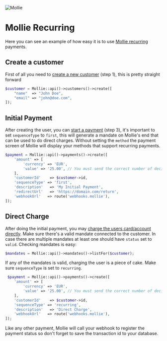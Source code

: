 ![Mollie](https://www.mollie.nl/files/Mollie-Logo-Style-Small.png)

# Mollie Recurring

Here you can see an example of how easy it is to use [Mollie recurring](https://www.mollie.com/nl/docs/recurring) payments.

## Create a customer

First of all you need to [create a new customer](https://www.mollie.com/nl/docs/recurring#first-payment) (step 1), this is pretty straight forward

```php
$customer = Mollie::api()->customers()->create([
    "name"  => "John Doe",
    "email" => "john@doe.com",
]);
```

## Initial Payment

After creating the user, you can [start a payment](https://www.mollie.com/nl/docs/recurring#first-payment) (step 3), it's important to set `sequenceType` to `first`, this will generate a mandate on Mollie's end that can be used to do direct charges. Without setting the `method` the payment screen of Mollie will display your methods that support recurring payments.

```php
$payment = Mollie::api()->payments()->create([
    'amount' => [
        'currency' => 'EUR',
        'value' => '25.00', // You must send the correct number of decimals, thus we enforce the use of strings
    ],
    'customerId'    => $customer->id,
    'sequenceType' => 'first',
    'description'   => 'My Initial Payment',
    'redirectUrl'   => 'https://domain.com/return',
    'webhookUrl'   => route('webhooks.mollie'),
]);
```

## Direct Charge

After doing the initial payment, you may [charge the users card/account directly](https://www.mollie.com/nl/docs/recurring#on-demand). Make sure there's a valid mandate connected to the customer. In case there are multiple mandates at least one should have `status` set to `valid`. Checking mandates is easy:

```php
$mandates = Mollie::api()->mandates()->listFor($customer);
```

If any of the mandates is valid, charging the user is a piece of cake. Make sure `sequenceType` is set to `recurring`.


```php
 $payment = Mollie::api()->payments()->create([
    'amount' => [
        'currency' => 'EUR',
        'value' => '25.00', // You must send the correct number of decimals, thus we enforce the use of strings
    ],
    'customerId'    => $customer->id,
    'sequenceType' => 'recurring',
    'description'   => 'Direct Charge',
    'webhookUrl'   => route('webhooks.mollie'),
]);
```

Like any other payment, Mollie will call your webhook to register the payment status so don't forget to save the transaction id to your database.
